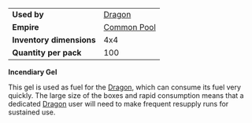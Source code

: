 |                          |                                              |
| ------------------------ | -------------------------------------------- |
| **Used by**              | [Dragon](../weapons/Dragon.md)               |
| **Empire**               | [Common Pool](../terminology/Common_Pool.md) |
| **Inventory dimensions** | 4x4                                          |
| **Quantity per pack**    | 100                                          |

**Incendiary Gel**

This gel is used as fuel for the [Dragon](../weapons/Dragon.md), which can
consume its fuel very quickly. The large size of the boxes and rapid
consumption means that a dedicated [Dragon](../weapons/Dragon.md) user will
need to make frequent resupply runs for sustained use.

<!--[Category:Game Items](Category:Game_Items.md)-->
<!--[Category:Ammunition](Category:Ammunition.md)-->
